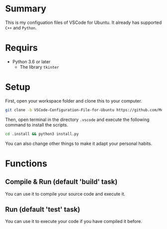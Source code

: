 # Summary
This is my configuation files of VSCode for Ubuntu.
It already has supported `C++` and `Python`.


# Requirs
+ Python 3.6 or later
    + The library `tkinter`


# Setup
First, open your workspace folder and clone this to your computer.
```sh
git clone -b VSCode-Configuration-File-for-Ubuntu https://github.com/MegaOwIer/Tools.git ./.vscode

```

Then, open terminal in the directory `.vscode` and execute the following command to install the scripts.

```sh
cd .install && python3 install.py
```

You can also change other things to make it adapt your personal habits.

# Functions
## Compile & Run (default 'build' task)
You can use it to compile your source code and execute it.

## Run (default 'test' task)
You can use it to execute your code if you have compiled it before.
